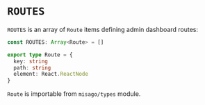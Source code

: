 `ROUTES`
======

`ROUTES` is an array of `Route` items defining admin dashboard routes:

```typescript
const ROUTES: Array<Route> = []

export type Route = {
  key: string
  path: string
  element: React.ReactNode
}
```

`Route` is importable from `misago/types` module.
